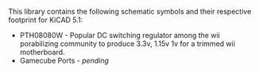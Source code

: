 This library contains the following schematic symbols and their respective footprint for KiCAD 5.1:

- PTH08080W - Popular DC switching regulator among the wii porabilizing community to produce 3.3v, 1.15v 1v for a trimmed wii motherboard.
- Gamecube Ports - *pending*